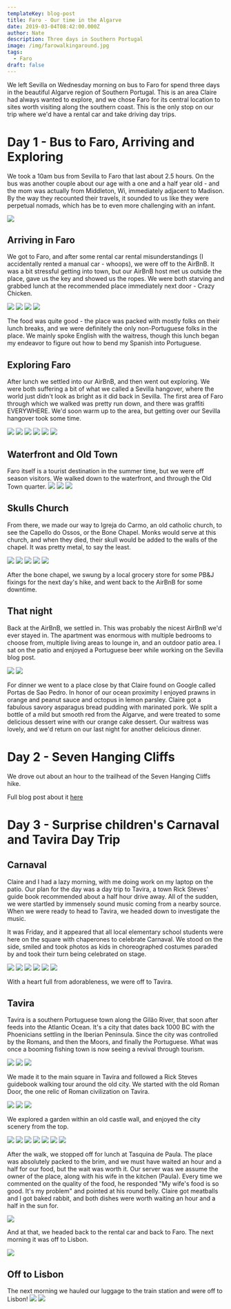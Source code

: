 ```yaml
---
templateKey: blog-post
title: Faro - Our time in the Algarve
date: 2019-03-04T08:42:00.000Z
author: Nate
description: Three days in Southern Portugal
image: /img/farowalkingaround.jpg
tags:
  - Faro
draft: false
---
```

We left Sevilla on Wednesday morning on bus to Faro for spend three days in the beautiful Algarve region of Southern Portugal. This is an area Claire had always wanted to explore, and we chose Faro for its central location to sites worth visiting along the southern coast. This is the only stop on our trip where we'd have a rental car and take driving day trips. 

# Day 1 - Bus to Faro, Arriving and Exploring

We took a 10am bus from Sevilla to Faro that last about 2.5 hours. On the bus was another couple about our age with a one and a half year old - and the mom was actually from Middleton, Wi, immediately adjacent to Madison. By the way they recounted their travels, it sounded to us like they were perpetual nomads, which has be to even more challenging with an infant. 

![](img/algarve/busToFaroSelfie.jpg)

## Arriving in Faro

We got to Faro, and after some rental car rental misunderstandings (I accidentally rented a manual car - whoops), we were off to the AirBnB. It was a bit stressful getting into town, but our AirBnB host met us outside the place, gave us the key and showed us the ropes. We were both starving and grabbed lunch at the recommended place immediately next door - Crazy Chicken. 

![](img/algarve/outsideAirBnB.jpg)
![](img/algarve/crazyChicken.jpg)
![](img/algarve/crazyChicken1.jpg)
![](img/algarve/crazyChicken2.jpg)

The food was quite good - the place was packed with mostly folks on their lunch breaks, and we were definitely the only non-Portuguese folks in the place. We mainly spoke English with the waitress, though this lunch began my endeavor to figure out how to bend my Spanish into Portuguese. 

## Exploring Faro

After lunch we settled into our AirBnB, and then went out exploring. We were both suffering a bit of what we called a Sevilla hangover, where the world just didn't look as bright as it did back in Sevilla. The first area of Faro through which we walked was pretty run down, and there was graffiti EVERYWHERE. We'd soon warm up to the area, but getting over our Sevilla hangover took some time. 

![](img/algarve/faroGraffiti1.jpg)
![](img/algarve/faroGraffiti2.jpg)
![](img/algarve/faroGraffiti3.jpg)
![](img/algarve/faroGraffiti4.jpg)
![](img/algarve/faroGraffiti5.jpg)
![](img/algarve/faroGraffiti6.jpg)

## Waterfront and Old Town

Faro itself is a tourist destination in the summer time, but we were off season visitors. We walked down to the waterfront, and through the Old Town quarter. 
![](img/algarve/faroWaterfront1.jpg)
![](img/algarve/faroWalkingAroundOldTown.jpg)
![](img/algarve/faroKingWithStick.jpg)

## Skulls Church

From there, we made our way to Igreja do Carmo, an old catholic church, to see the Capello do Ossos, or the Bone Chapel. Monks would serve at this church, and when they died, their skull would be added to the walls of the chapel. It was pretty metal, to say the least. 

![](img/algarve/churchWIthSkulls.jpg)
![](img/algarve/skullsClaireObserve.jpg)
![](img/algarve/skullsWall1.jpg)
![](img/algarve/skullsWall2.jpg)
![](img/algarve/skullsWall3.jpg)

After the bone chapel, we swung by a local grocery store for some PB&J fixings for the next day's hike, and went back to the AirBnB for some downtime. 

## That night

Back at the AirBnB, we settled in. This was probably the nicest AirBnB we'd ever stayed in. The apartment was enormous with multiple bedrooms to choose from, multiple living areas to lounge in, and an outdoor patio area. I sat on the patio and enjoyed a Portuguese beer while working on the Sevilla blog post. 

![](img/algarve/balconyBeer.jpg)
![](img/algarve/faroDinnerNightOne.jpg)

For dinner we went to a place close by that Claire found on Google called Portas de Sao Pedro. In honor of our ocean proximity I enjoyed prawns in orange and peanut sauce and octopus in lemon parsley. Claire got a fabulous savory asparagus bread pudding with marinated pork. We split a bottle of a mild but smooth red from the Algarve, and were treated to some delicious dessert wine with our orange cake dessert. Our waitress was lovely, and we'd return on our last night for another delicious dinner. 

# Day 2 - Seven Hanging Cliffs

We drove out about an hour to the trailhead of the Seven Hanging Cliffs hike. 

Full blog post about it [here](https://www.thebahblog.com/blog/2019-03-02-algarve-seven-hanging-valleys-hike/)

# Day 3 - Surprise children's Carnaval and Tavira Day Trip

## Carnaval

Claire and I had a lazy morning, with me doing work on my laptop on the patio. Our plan for the day was a day trip to Tavira, a town Rick Steves' guide book recommended about a half hour drive away. All of the sudden, we were startled by immensely sound music coming from a nearby source. When we were ready to head to Tavira, we headed down to investigate the music. 

It was Friday, and it appeared that all local elementary school students were here on the square with chaperones to celebrate Carnaval. We stood on the side, smiled and took photos as kids in choreographed costumes paraded by and took their turn being celebrated on stage. 

![](img/algarve/day3CarnavalKids.jpg)
![](img/algarve/day3CarnavalKids2.jpg)
![](img/algarve/day3CarnavalKids3.jpg)
![](img/algarve/day3CarnavalKids4.jpg)
![](img/algarve/day3CarnavalKids5.jpg)
![](img/algarve/day3CarnavalKids6.jpg)

With a heart full from adorableness, we were off to Tavira. 

## Tavira

Tavira is a southern Portuguese town along the Gilão River, that soon after feeds into the Atlantic Ocean. It's a city that dates back 1000 BC with the Phoenicians settling in the Iberian Peninsula. Since the city was controlled by the Romans, and then the Moors, and finally the Portuguese. What was once a booming fishing town is now seeing a revival through tourism. 

![](img/algarve/taviraArrived.jpg)
![](img/algarve/taviraArrived2.jpg)
![](img/algarve/taviraArrived3.jpg)

We made it to the main square in Tavira and followed a Rick Steves guidebook walking tour around the old city. We started with the old Roman Door, the one relic of Roman civilization on Tavira. 

![](img/algarve/taviraWalkingTourRomanDoor.jpg)
![](img/algarve/taviraWalkingTour2.jpg)
![](img/algarve/taviraWalkingTour3.jpg)

We explored a garden within an old castle wall, and enjoyed the city scenery from the top. 

![](img/algarve/taviraWalkingTour4.jpg)
![](img/algarve/taviraWalkingTourGarden1.jpg)
![](img/algarve/taviraWalkingTourGarden2.jpg)
![](img/algarve/taviraWalkingTourViewClaire.jpg)
![](img/algarve/taviraWalkingTourViewFromTop1.jpg)
![](img/algarve/taviraWalkingTourViewFromTop2.jpg)
![](img/algarve/taviraWalkingTourViewNate.jpg)

After the walk, we stopped off for lunch at Tasquina de Paula. The place was absolutely packed to the brim, and we must have waited an hour and a half for our food, but the wait was worth it. Our server was we assume the owner of the place, along with his wife in the kitchen (Paula). Every time we commented on the quality of the food, he responded "My wife's food is so good. It's my problem" and pointed at his round belly. Claire got meatballs and I got baked rabbit, and both dishes were worth waiting an hour and a half in the sun for. 

![](img/algarve/taviraLunch.jpg)

And at that, we headed back to the rental car and back to Faro. The next morning it was off to Lisbon. 

![](img/algarve/taviraSelfie.jpg)

## Off to Lisbon

The next morning we hauled our luggage to the train station and were off to Lisbon! 
![](img/algarve/faroToLisboa.jpg)
![](img/algarve/faroToLisboa2.jpg)
